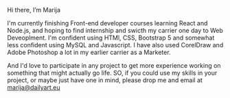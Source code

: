 Hi there, I’m Marija

I'm currently finishing Front-end developer courses learning React and Node.js,  and hoping to find internship and swicth my carrier one day to Web Deveoplment. 
I'm confident using HTMl, CSS, Bootstrap 5 and somewhat less confident using MySQL and Javascript.
I have also used CorelDraw and Adobe Photoshop a lot in my earlier carrier as a Marketer. 

And I'd love to participate in any project to get more experience working on something that might actually go life.
SO, if you could use my skills in your project, or maybe just have one in mind, please drop me and email at marija@dailyart.eu




